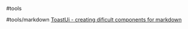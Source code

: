 #tools

#tools/markdown
[ToastUi - creating dificult components for markdown](https://ui.toast.com/tui-editor)